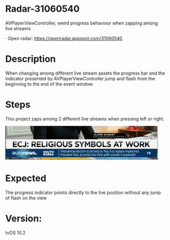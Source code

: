 # Radar-31060540

AVPlayerViewController, weird progress behaviour when zapping among live streams

· Open radar: https://openradar.appspot.com/31060540

# Description
When changing among different live stream assets the progress bar and the indicator presented by AVPlayerViewController jump and flash from the beginning to the end of the event window.

# Steps

This project zaps among 2 different live streams when pressing left or right.

![](preview.gif)


# Expected
The progress indicator points directly to the live position without any jump of flash on the view

# Version:
tvOS 10.2
